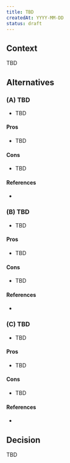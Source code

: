 ```yaml
---
title: TBD
createdAt: YYYY-MM-DD
status: draft
---
```


## Context

TBD

## Alternatives

### (A) TBD

- TBD

#### Pros

- TBD

#### Cons

- TBD

#### References

- []()

### (B) TBD

- TBD

#### Pros

- TBD

#### Cons

- TBD

#### References

- []()

### (C) TBD

- TBD

#### Pros

- TBD

#### Cons

- TBD

#### References

- []()

## Decision

TBD
